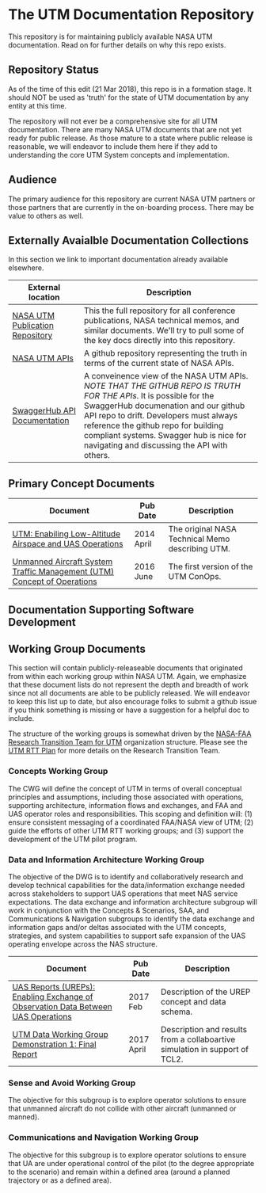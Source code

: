 # The UTM Documentation Repository

This repository is for maintaining publicly available NASA UTM documentation.  Read on for further details on why this repo exists.

## Repository Status
As of the time of this edit (21 Mar 2018), this repo is in a formation stage.  It should NOT be used as 'truth' for the state of UTM documentation by any entity at this time.

The repository will not ever be a comprehensive site for all UTM documentation.  There are many NASA UTM documents that are not yet ready for public release.  As those mature to a state where public release is reasonable, we will endeavor to include them here if they add to understanding the core UTM System concepts and implementation.

## Audience
The primary audience for this repository are current NASA UTM partners or those partners that are currently in the on-boarding process.  There may be value to others as well.

## Externally Avaialble Documentation Collections
In this section we link to important documentation already available elsewhere.

| External location        | Description |
| ------------------------ | ------------- |
| [NASA UTM Publication Repository](https://utm.arc.nasa.gov/documents.shtml) | This the full repository for all conference publications, NASA technical memos, and similar documents. We'll try to pull some of the key docs directly into this repository. |
| [NASA UTM APIs](https://github.com/nasa/utm-apis) | A github repository representing the truth in terms of the current state of NASA APIs. |
| [SwaggerHub API Documentation](https://app.swaggerhub.com/search?owner=utm)  | A conveinence view of the NASA UTM APIs. *NOTE THAT THE GITHUB REPO IS TRUTH FOR THE APIs*. It is possible for the SwaggerHub documenation and our github API repo to drift. Developers must always reference the github repo for building compliant systems. Swagger hub is nice for navigating and discussing the API with others. | 

## Primary Concept Documents
| Document        | Pub Date | Description |
| ------------------------ | --- | ------------- |
| [UTM: Enabiling Low-Altitude Airspace and UAS Operations](UTM-Original-TM-20140013436.pdf) | 2014 April | The original NASA Technical Memo describing UTM. |
| [Unmanned Aircraft System Traffic Management (UTM) Concept of Operations](Aviation2016_UTMConOps_AsPublished_v2.pdf) | 2016 June | The first version of the UTM ConOps. |

## Documentation Supporting Software Development

## Working Group Documents
This section will contain publicly-releaseable documents that originated from within each working group within NASA UTM.  Again, we emphasize that these document lists do not represent the depth and breadth of work since not all documents are able to be publicly released.  We will endeavor to keep this list up to date, but also encourage folks to submit a github issue if you think something is missing or have a suggestion for a helpful doc to include.

The structure of the working groups is somewhat driven by the [NASA-FAA Research Transition Team for UTM](https://www.faa.gov/uas/research/utm/) organization structure.  Please see the [UTM RTT Plan](FAA_NASA_UAS_Traffic_Management_Research_Plan.pdf) for more details on the Research Transition Team.

### Concepts Working Group
The CWG will define the concept of UTM in terms of overall conceptual principles and
assumptions, including those associated with operations, supporting architecture,
information flows and exchanges, and FAA and UAS operator roles and responsibilities.
This scoping and definition will: (1) ensure consistent messaging of a coordinated
FAA/NASA view of UTM; (2) guide the efforts of other UTM RTT working groups; and
(3) support the development of the UTM pilot program.

### Data and Information Architecture Working Group
The objective of the DWG is to identify and collaboratively research and develop
technical capabilities for the data/information exchange needed across stakeholders to
support UAS operations that meet NAS service expectations. The data exchange and
information architecture subgroup will work in conjunction with the Concepts &
Scenarios, SAA, and Communications & Navigation subgroups to identify the data
exchange and information gaps and/or deltas associated with the UTM concepts,
strategies, and system capabilities to support safe expansion of the UAS operating
envelope across the NAS structure.

| Document        | Pub Date | Description |
| ------------------------ | --- | ------------- |
| [UAS Reports (UREPs): Enabling Exchange of Observation Data Between UAS Operations](Rios_NASA-TechMemo_219462_UTM_UREP_20170214.pdf) | 2017 Feb | Description of the UREP concept and data schema. |
| [UTM Data Working Group Demonstration 1: Final Report](Rios_NASA-Tech-Memo-2017-219494v2.pdf) | 2017 April | Description and results from a collaboartive simulation in support of TCL2. |


### Sense and Avoid Working Group
The objective for this subgroup is to explore operator solutions to ensure that unmanned
aircraft do not collide with other aircraft (unmanned or manned).

### Communications and Navigation Working Group
The objective for this subgroup is to explore operator solutions to ensure that UA are
under operational control of the pilot (to the degree appropriate to the scenario) and
remain within a defined area (around a planned trajectory or as a defined area).

